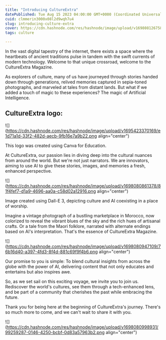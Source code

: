```yaml
---
title: "Introducing CultureExtra"
datePublished: Tue Aug 15 2023 04:00:00 GMT+0000 (Coordinated Universal Time)
cuid: clmmerin3000x08l2d9wqh7u4
slug: introducing-culture-extra
cover: https://cdn.hashnode.com/res/hashnode/image/upload/v1698081267581/65d23899-bade-418f-93c4-d4c2ac012eb8.png
tags: culture

---
```


In the vast digital tapestry of the internet, there exists a space where the heartbeats of ancient traditions pulse in tandem with the swift currents of modern technology. Welcome to that unique crossroad, welcome to the CultureExtra Magazine.

As explorers of culture, many of us have journeyed through stories handed down through generations, relived memories captured in sepia-toned photographs, and marveled at tales from distant lands. But what if we added a touch of magic to these experiences? The magic of Artificial Intelligence.

## **CultureExtra logo:**

![](https://cdn.hashnode.com/res/hashnode/image/upload/v1695423370169/e1d71a1d-33f2-482d-aecb-9fb16e7a9b22.png align="center")

This logo was created using Canva for Education.

At CultureExtra, our passion lies in diving deep into the cultural nuances from around the world. But we're not just narrators. We are innovators, aiming to use AI to give these stories, images, and memories a fresh, enhanced perspective.

![](https://cdn.hashnode.com/res/hashnode/image/upload/v1698080861378/81f4fef7-d1a9-4696-aa0a-c58d02a12916.png align="center")

Image created using Dall-E 3, depicting culture and AI coexisting in a place of worship.

Imagine a vintage photograph of a bustling marketplace in Morocco, now colorized to reveal the vibrant blues of the sky and the rich hues of artisanal crafts. Or a tale from the Maori folklore, narrated with alternate endings based on AI's interpretation. That's the essence of CultureExtra Magazine.

![](https://cdn.hashnode.com/res/hashnode/image/upload/v1698080947109/76b16d40-a397-4fd3-8f4d-881c69f9f4b6.png align="center")

Our promise to you is simple: To blend cultural insights from across the globe with the power of AI, delivering content that not only educates and entertains but also inspires awe.

So, as we set sail on this exciting voyage, we invite you to join us. Rediscover the world's cultures, see them through a tech-enhanced lens, and be part of a community that cherishes the past while embracing the future.

Thank you for being here at the beginning of CultureExtra's journey. There's so much more to come, and we can't wait to share it with you.

![](https://cdn.hashnode.com/res/hashnode/image/upload/v1698080998931/99259287-0146-4250-bcbf-0d83a57963b2.png align="center")
